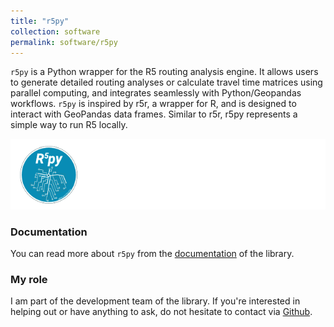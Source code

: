 ```yaml
---
title: "r5py"
collection: software
permalink: software/r5py
---
```


`r5py` is a Python wrapper for the R5 routing analysis engine. It allows users to generate detailed routing analyses or 
calculate travel time matrices using parallel computing, and integrates seamlessly with Python/Geopandas workflows. 
`r5py` is inspired by r5r, a wrapper for R, and is designed to interact with GeoPandas data frames. 
Similar to r5r, r5py represents a simple way to run R5 locally. 

![r5py logo](r5py_banner.png)

### Documentation

You can read more about `r5py` from the [documentation](https://r5py.readthedocs.io/en/latest/) of the library.

### My role

I am part of the development team of the library. If you're interested in helping out or have anything to ask, do not hesitate to contact via [Github](https://github.com/r5py/r5py/issues/new/choose). 
